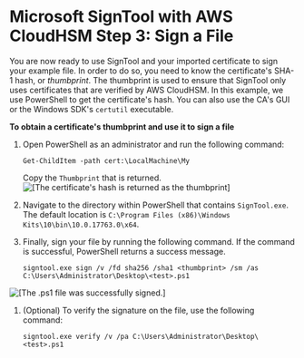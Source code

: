 # Microsoft SignTool with AWS CloudHSM Step 3: Sign a File<a name="signtool-sign"></a>

You are now ready to use SignTool and your imported certificate to sign your example file\. In order to do so, you need to know the certificate's SHA\-1 hash, or *thumbprint*\. The thumbprint is used to ensure that SignTool only uses certificates that are verified by AWS CloudHSM\. In this example, we use PowerShell to get the certificate's hash\. You can also use the CA's GUI or the Windows SDK's `certutil` executable\. 

**To obtain a certificate's thumbprint and use it to sign a file**

1. Open PowerShell as an administrator and run the following command:

   ```
   Get-ChildItem -path cert:\LocalMachine\My
   ```

   Copy the `Thumbprint` that is returned\.  
![\[The certificate's hash is returned as the thumbprint\]](http://docs.aws.amazon.com/cloudhsm/latest/userguide/images/signtool-hash.png)

1. Navigate to the directory within PowerShell that contains `SignTool.exe`\. The default location is `C:\Program Files (x86)\Windows Kits\10\bin\10.0.17763.0\x64`\.

1. Finally, sign your file by running the following command\. If the command is successful, PowerShell returns a success message\.

   ```
   signtool.exe sign /v /fd sha256 /sha1 <thumbprint> /sm /as C:\Users\Administrator\Desktop\<test>.ps1
   ```  
![\[The .ps1 file was successfully signed.\]](http://docs.aws.amazon.com/cloudhsm/latest/userguide/images/signtool-last-command.png)

1. \(Optional\) To verify the signature on the file, use the following command:

   ```
   signtool.exe verify /v /pa C:\Users\Administrator\Desktop\<test>.ps1
   ```